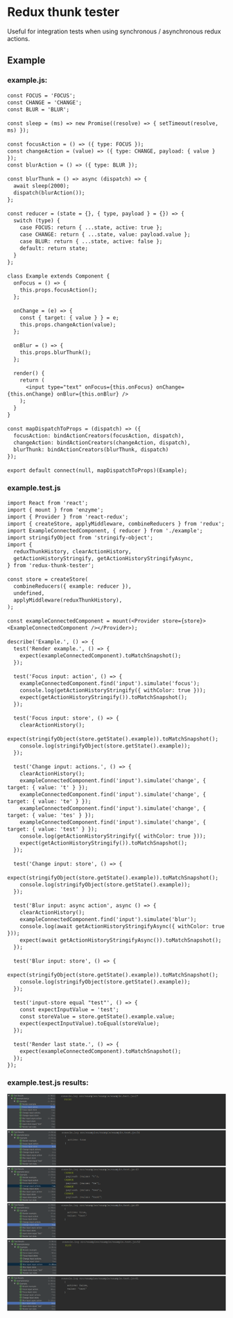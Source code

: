 # Redux thunk tester
Useful for integration tests when using synchronous / asynchronous redux actions.
## Example
### example.js:
```
const FOCUS = 'FOCUS';
const CHANGE = 'CHANGE';
const BLUR = 'BLUR';

const sleep = (ms) => new Promise((resolve) => { setTimeout(resolve, ms) });

const focusAction = () => ({ type: FOCUS });
const changeAction = (value) => ({ type: CHANGE, payload: { value } });
const blurAction = () => ({ type: BLUR });

const blurThunk = () => async (dispatch) => {
  await sleep(2000);
  dispatch(blurAction());
};

const reducer = (state = {}, { type, payload } = {}) => {
  switch (type) {
    case FOCUS: return { ...state, active: true };
    case CHANGE: return { ...state, value: payload.value };
    case BLUR: return { ...state, active: false };
    default: return state;
  }
};

class Example extends Component {
  onFocus = () => {
    this.props.focusAction();
  };

  onChange = (e) => {
    const { target: { value } } = e;
    this.props.changeAction(value);
  };

  onBlur = () => {
    this.props.blurThunk();
  };

  render() {
    return (
      <input type="text" onFocus={this.onFocus} onChange={this.onChange} onBlur={this.onBlur} />
    );
  }
}

const mapDispatchToProps = (dispatch) => ({
  focusAction: bindActionCreators(focusAction, dispatch),
  changeAction: bindActionCreators(changeAction, dispatch),
  blurThunk: bindActionCreators(blurThunk, dispatch)
});

export default connect(null, mapDispatchToProps)(Example);
```
### example.test.js
```
import React from 'react';
import { mount } from 'enzyme';
import { Provider } from 'react-redux';
import { createStore, applyMiddleware, combineReducers } from 'redux';
import ExampleConnectedComponent, { reducer } from './example';
import stringifyObject from 'stringify-object';
import {
  reduxThunkHistory, clearActionHistory,
  getActionHistoryStringify, getActionHistoryStringifyAsync,
} from 'redux-thunk-tester';

const store = createStore(
  combineReducers({ example: reducer }),
  undefined,
  applyMiddleware(reduxThunkHistory),
);

const exampleConnectedComponent = mount(<Provider store={store}><ExampleConnectedComponent /></Provider>);

describe('Example.', () => {
  test('Render example.', () => {
    expect(exampleConnectedComponent).toMatchSnapshot();
  });

  test('Focus input: action', () => {
    exampleConnectedComponent.find('input').simulate('focus');
    console.log(getActionHistoryStringify({ withColor: true }));
    expect(getActionHistoryStringify()).toMatchSnapshot();
  });

  test('Focus input: store', () => {
    clearActionHistory();
    expect(stringifyObject(store.getState().example)).toMatchSnapshot();
    console.log(stringifyObject(store.getState().example));
  });

  test('Change input: actions.', () => {
    clearActionHistory();
    exampleConnectedComponent.find('input').simulate('change', { target: { value: 't' } });
    exampleConnectedComponent.find('input').simulate('change', { target: { value: 'te' } });
    exampleConnectedComponent.find('input').simulate('change', { target: { value: 'tes' } });
    exampleConnectedComponent.find('input').simulate('change', { target: { value: 'test' } });
    console.log(getActionHistoryStringify({ withColor: true }));
    expect(getActionHistoryStringify()).toMatchSnapshot();
  });

  test('Change input: store', () => {
    expect(stringifyObject(store.getState().example)).toMatchSnapshot();
    console.log(stringifyObject(store.getState().example));
  });

  test('Blur input: async action', async () => {
    clearActionHistory();
    exampleConnectedComponent.find('input').simulate('blur');
    console.log(await getActionHistoryStringifyAsync({ withColor: true }));
    expect(await getActionHistoryStringifyAsync()).toMatchSnapshot();
  });

  test('Blur input: store', () => {
    expect(stringifyObject(store.getState().example)).toMatchSnapshot();
    console.log(stringifyObject(store.getState().example));
  });

  test('input-store equal "test"', () => {
    const expectInputValue = 'test';
    const storeValue = store.getState().example.value;
    expect(expectInputValue).toEqual(storeValue);
  });

  test('Render last state.', () => {
    expect(exampleConnectedComponent).toMatchSnapshot();
  });
});

```

### example.test.js results:
![Screenshot result 1](https://raw.githubusercontent.com/GTOsss/redux-thunk-tester/master/readme-source/1.png)
![Screenshot result 2](https://raw.githubusercontent.com/GTOsss/redux-thunk-tester/master/readme-source/2.png)
![Screenshot result 3](https://raw.githubusercontent.com/GTOsss/redux-thunk-tester/master/readme-source/3.png)
![Screenshot result 4](https://raw.githubusercontent.com/GTOsss/redux-thunk-tester/master/readme-source/4.png)
![Screenshot result 5](https://raw.githubusercontent.com/GTOsss/redux-thunk-tester/master/readme-source/5.png)
![Screenshot result 6](https://raw.githubusercontent.com/GTOsss/redux-thunk-tester/master/readme-source/6.png)
